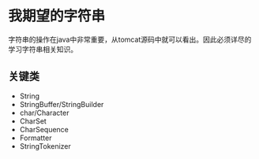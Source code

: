 # 我期望的字符串
字符串的操作在java中非常重要，从tomcat源码中就可以看出。因此必须详尽的学习字符串相关知识。

## 关键类
* String
* StringBuffer/StringBuilder
* char/Character
* CharSet
* CharSequence
* Formatter
* StringTokenizer